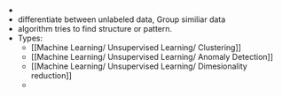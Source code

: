 -
- differentiate between unlabeled data, Group similiar data
- algorithm tries to find structure or pattern.
- Types:
	- [[Machine Learning/ Unsupervised Learning/ Clustering]]
	- [[Machine Learning/ Unsupervised Learning/ Anomaly Detection]]
	- [[Machine Learning/ Unsupervised Learning/ Dimesionality reduction]]
	-